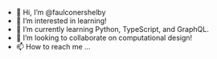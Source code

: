 - 👋 Hi, I’m @faulconershelby
- 👀 I’m interested in learning!
- 🌱 I’m currently learning Python, TypeScript, and GraphQL.
- 💞️ I’m looking to collaborate on computational design!
- 📫 How to reach me ...

<!---
faulconershelby/faulconershelby is a ✨ special ✨ repository because its `README.md` (this file) appears on your GitHub profile.
You can click the Preview link to take a look at your changes.
--->
